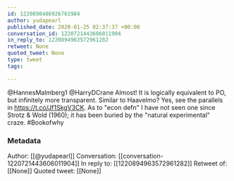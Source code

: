 ```yaml
---
id: 1220898486926761984
author: yudapearl
published_date: 2020-01-25 02:37:37 +00:00
conversation_id: 1220721443606011904
in_reply_to: 1220894963572961282
retweet: None
quoted_tweet: None
type: tweet
tags:

---
```


@HannesMalmberg1 @HarryDCrane Almost! It is logically equivalent to PO, but infinitely more transparent. Similar to Haavelmo? Yes, see the parallels in https://t.co/Jf1SkgV3CK. As to "econ defn" I have not seen one since Strotz &amp; Wold (1960); it has been buried by the "natural experimental" craze. #Bookofwhy

### Metadata

Author: [[@yudapearl]]
Conversation: [[conversation-1220721443606011904]]
In reply to: [[1220894963572961282]]
Retweet of: [[None]]
Quoted tweet: [[None]]
